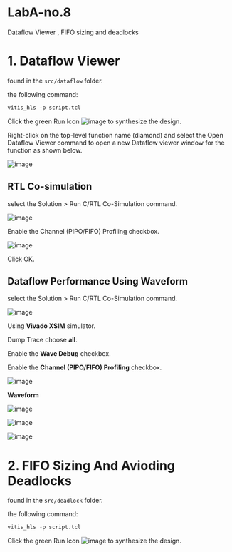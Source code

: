 # LabA-no.8
Dataflow Viewer , FIFO sizing and deadlocks

# 1. Dataflow Viewer

found in the `src/dataflow` folder.

the following command: 

```C++
vitis_hls -p script.tcl
```

Click the green Run Icon ![image](https://user-images.githubusercontent.com/102540321/160496680-c34216b5-aa40-47d7-95f2-c04b6974bace.png)
to synthesize the design.

Right-click on the top-level function name (diamond) and select the Open Dataflow Viewer command to open a new Dataflow viewer window for the function as shown below.

![image](https://user-images.githubusercontent.com/102540321/160496887-d276d891-3ce3-49e3-b411-78af40d1201a.png)

##  RTL Co-simulation
select the Solution > Run C/RTL Co-Simulation command.

![image](https://user-images.githubusercontent.com/102540321/160496916-297c7980-e368-44b0-8568-3b416127e6ae.png)

Enable the Channel (PIPO/FIFO) Profiling checkbox.

![image](https://user-images.githubusercontent.com/102540321/160496939-8da6d064-9abb-4ee4-8204-7b92585b5b7c.png)

Click OK.

##  Dataflow Performance Using Waveform
select the Solution > Run C/RTL Co-Simulation command.

![image](https://user-images.githubusercontent.com/102540321/160497179-c6124c5e-7666-4f23-a9e3-05dcf2ef4c2b.png)

Using **Vivado XSIM** simulator.

Dump Trace choose **all**.

Enable the **Wave Debug** checkbox.

Enable the **Channel (PIPO/FIFO) Profiling** checkbox.

![image](https://user-images.githubusercontent.com/102540321/160497217-4dde628b-9869-4706-8d1e-71d5fa19a910.png)

**Waveform**

![image](https://user-images.githubusercontent.com/102540321/160497755-0a5f7ee6-495d-46a3-8438-5bc215e89440.png)

![image](https://user-images.githubusercontent.com/102540321/160497778-4764de4b-5ea2-4750-b973-828c47b99a01.png)

![image](https://user-images.githubusercontent.com/102540321/160497784-d1967afe-1a6b-4f1a-820e-32ea6ac5c30b.png)

# 2. FIFO Sizing And Avioding Deadlocks

found in the `src/deadlock` folder.

the following command: 

```C++
vitis_hls -p script.tcl
```

Click the green Run Icon ![image](https://user-images.githubusercontent.com/102540321/160496680-c34216b5-aa40-47d7-95f2-c04b6974bace.png)
to synthesize the design.


